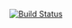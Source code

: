 [![Build Status](https://travis-ci.com/DJ-Koehler/se_ex09.svg?branch=master)](https://travis-ci.com/DJ-Koehler/se_ex09)
